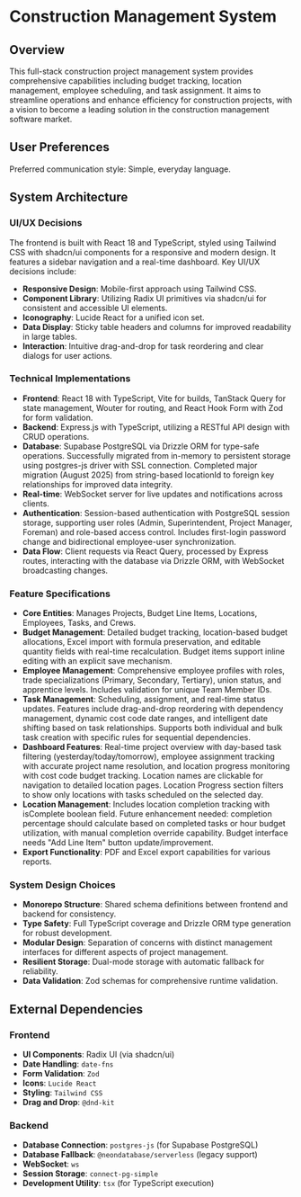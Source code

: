 # Construction Management System

## Overview

This full-stack construction project management system provides comprehensive capabilities including budget tracking, location management, employee scheduling, and task assignment. It aims to streamline operations and enhance efficiency for construction projects, with a vision to become a leading solution in the construction management software market.

## User Preferences

Preferred communication style: Simple, everyday language.

## System Architecture

### UI/UX Decisions
The frontend is built with React 18 and TypeScript, styled using Tailwind CSS with shadcn/ui components for a responsive and modern design. It features a sidebar navigation and a real-time dashboard. Key UI/UX decisions include:
- **Responsive Design**: Mobile-first approach using Tailwind CSS.
- **Component Library**: Utilizing Radix UI primitives via shadcn/ui for consistent and accessible UI elements.
- **Iconography**: Lucide React for a unified icon set.
- **Data Display**: Sticky table headers and columns for improved readability in large tables.
- **Interaction**: Intuitive drag-and-drop for task reordering and clear dialogs for user actions.

### Technical Implementations
- **Frontend**: React 18 with TypeScript, Vite for builds, TanStack Query for state management, Wouter for routing, and React Hook Form with Zod for form validation.
- **Backend**: Express.js with TypeScript, utilizing a RESTful API design with CRUD operations.
- **Database**: Supabase PostgreSQL via Drizzle ORM for type-safe operations. Successfully migrated from in-memory to persistent storage using postgres-js driver with SSL connection. Completed major migration (August 2025) from string-based locationId to foreign key relationships for improved data integrity.
- **Real-time**: WebSocket server for live updates and notifications across clients.
- **Authentication**: Session-based authentication with PostgreSQL session storage, supporting user roles (Admin, Superintendent, Project Manager, Foreman) and role-based access control. Includes first-login password change and bidirectional employee-user synchronization.
- **Data Flow**: Client requests via React Query, processed by Express routes, interacting with the database via Drizzle ORM, with WebSocket broadcasting changes.

### Feature Specifications
- **Core Entities**: Manages Projects, Budget Line Items, Locations, Employees, Tasks, and Crews.
- **Budget Management**: Detailed budget tracking, location-based budget allocations, Excel import with formula preservation, and editable quantity fields with real-time recalculation. Budget items support inline editing with an explicit save mechanism.
- **Employee Management**: Comprehensive employee profiles with roles, trade specializations (Primary, Secondary, Tertiary), union status, and apprentice levels. Includes validation for unique Team Member IDs.
- **Task Management**: Scheduling, assignment, and real-time status updates. Features include drag-and-drop reordering with dependency management, dynamic cost code date ranges, and intelligent date shifting based on task relationships. Supports both individual and bulk task creation with specific rules for sequential dependencies.
- **Dashboard Features**: Real-time project overview with day-based task filtering (yesterday/today/tomorrow), employee assignment tracking with accurate project name resolution, and location progress monitoring with cost code budget tracking. Location names are clickable for navigation to detailed location pages. Location Progress section filters to show only locations with tasks scheduled on the selected day.
- **Location Management**: Includes location completion tracking with isComplete boolean field. Future enhancement needed: completion percentage should calculate based on completed tasks or hour budget utilization, with manual completion override capability. Budget interface needs "Add Line Item" button update/improvement.
- **Export Functionality**: PDF and Excel export capabilities for various reports.

### System Design Choices
- **Monorepo Structure**: Shared schema definitions between frontend and backend for consistency.
- **Type Safety**: Full TypeScript coverage and Drizzle ORM type generation for robust development.
- **Modular Design**: Separation of concerns with distinct management interfaces for different aspects of project management.
- **Resilient Storage**: Dual-mode storage with automatic fallback for reliability.
- **Data Validation**: Zod schemas for comprehensive runtime validation.

## External Dependencies

### Frontend
- **UI Components**: Radix UI (via shadcn/ui)
- **Date Handling**: `date-fns`
- **Form Validation**: `Zod`
- **Icons**: `Lucide React`
- **Styling**: `Tailwind CSS`
- **Drag and Drop**: `@dnd-kit`

### Backend
- **Database Connection**: `postgres-js` (for Supabase PostgreSQL)
- **Database Fallback**: `@neondatabase/serverless` (legacy support)
- **WebSocket**: `ws`
- **Session Storage**: `connect-pg-simple`
- **Development Utility**: `tsx` (for TypeScript execution)